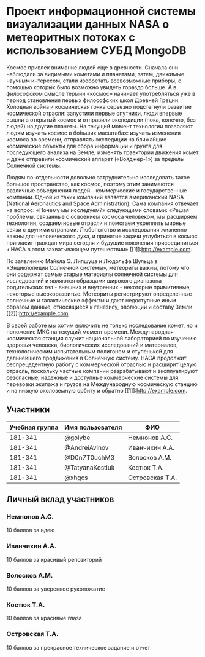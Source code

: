 # Проект информационной системы визуализации данных NASA о метеоритных потоках с использованием СУБД MongoDB</h1>

Космос привлек внимание людей еще в древности. Сначала они наблюдали за видимыми кометами и планетами, затем, движимые научным интересом, стали изобретать всевозможные приборы, с помощью которых было возможно увидеть гораздо больше. А в философском смысле термин «космос» начинает употребляться уже в период становления первых философских школ Древней Греции. Холодная война и космическая гонка серьезно подстегнули развитие космической отрасли: запустили первые спутники, люди впервые вышли в открытый космос и отправили экспедиции (пока, конечно, без людей) на другие планеты. На текущий момент технологии позволяют людям изучать космос в бо́льших масштабах: изучать изменения космоса во времени, отправлять экспедиции на ближайшие космические объекты для сбора информации и грунта для последующего анализа на Земле, изменять траектории движения комет и даже отправили космический аппарат («Вояджер-1») за пределы Солнечной системы.

Людям по-отдельности довольно затруднительно исследовать такое большое пространство, как космос, поэтому этим занимаются различные объединения людей – коммерческие и государственные компании. Одной из таких компаний является американский NASA (National Aeronautics and Space Administration). Сама компания отвечает на вопрос: «Почему мы исследуем?» следующими словами: «Решая проблемы, связанные с освоением космоса человеком, мы расширяем технологии, создаем новые отрасли и помогаем укреплять мирные связи с другими странами. Любопытство и исследования жизненно важны для человеческого духа, и принятие задачи углубиться в космос пригласит граждан мира сегодня и будущие поколения присоединиться к НАСА в этом захватывающем путешествии» [[1]]:http://example.com.

По заявлению Майкла Э. Липшуца и Людольфа Шульца в «Энциклопедии Солнечной системы», метеориты важны, потому что они содержат самые старые материалы солнечной системы для исследований и являются образцами широкого диапазона родительских тел - внешних и внутренних - некоторые примитивные, некоторые высокоразвитые. Метеориты регистрируют определенные солнечные и галактические эффекты и дают недоступные иным образом данные, относящиеся к генезису, эволюции и составу Земли [[2]]:http://example.com.

В своей работе мы хотим включить не только исследование комет, но и положение МКС на текущий момент времени. Международная космическая станция служит национальной лабораторией по изучению здоровья человека, биологических исследований и материалов, технологическим испытательным полигоном и ступенькой для дальнейшего продвижения в Солнечную систему. НАСА продолжит беспрецедентную работу с коммерческой отраслью и расширит целую отрасль, поскольку частные компании разрабатывают и эксплуатируют безопасные, надежные и доступные коммерческие системы для перевозки экипажа и грузов на Международную космическую станцию и на низкую околоземную орбиту и обратно [[1]]:http://example.com.



## Участники

| Учебная группа | Имя пользователя | ФИО                      |
|----------------|------------------|--------------------------|
| 181-341        | @golybe      | Немнонов А.С.             |
| 181-341        | @AndreiAvinov       | Иванчихин А.А.            |
| 181-341        | @D0n7T0uchM3       | Волосков А.М.|
| 181-341        | @TatyanaKostiuk       | Костюк Т.А.            |
| 181-341        | @xhgcs      | Островская Т.А.|

## Личный вклад участников

### Немнонов А.С. 

10 баллов за идею

### Иванчихин А.А. 

10 баллов за красивый репозиторий

### Волосков А.М.

10 баллов за уверенное рукопожатие

### Костюк Т.А. 

10 баллов за красивые глаза 

### Островская Т.А.

10 баллов за прекрасное техническое задание и отчет
